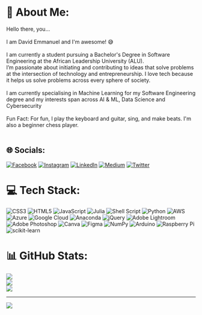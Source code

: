 # 💫 About Me:
Hello there, you...<br><br>I am David Emmanuel and I'm awesome! 😅<br><br>I am currently a student pursuing a Bachelor's Degree in Software Engineering at the African Leadership University (ALU).<br> I’m passionate about initiating and contributing to ideas that solve problems at the intersection of technology and entrepreneurship. I love tech because it helps us solve problems across every sphere of society.<br><br>I am currently specialising in Machine Learning for my Software Engineering degree and my interests span across AI & ML, Data Science and Cybersecurity<br><br>Fun Fact: For fun, I play the keyboard and guitar, sing, and make beats. I'm also a beginner chess player.<br><br>


## 🌐 Socials:
[![Facebook](https://img.shields.io/badge/Facebook-%231877F2.svg?logo=Facebook&logoColor=white)](https://facebook.com/https://www.facebook.com/sirdavidemmanuel) [![Instagram](https://img.shields.io/badge/Instagram-%23E4405F.svg?logo=Instagram&logoColor=white)](https://instagram.com/iamthedavidleads) [![LinkedIn](https://img.shields.io/badge/LinkedIn-%230077B5.svg?logo=linkedin&logoColor=white)](https://linkedin.com/in/https://www.linkedin.com/in/iamthethedavidleads) [![Medium](https://img.shields.io/badge/Medium-12100E?logo=medium&logoColor=white)](https://medium.com/@thedavidleads) [![Twitter](https://img.shields.io/badge/Twitter-%231DA1F2.svg?logo=Twitter&logoColor=white)](https://twitter.com/@AlwaysYakong) 

# 💻 Tech Stack:
![CSS3](https://img.shields.io/badge/css3-%231572B6.svg?style=for-the-badge&logo=css3&logoColor=white) ![HTML5](https://img.shields.io/badge/html5-%23E34F26.svg?style=for-the-badge&logo=html5&logoColor=white) ![JavaScript](https://img.shields.io/badge/javascript-%23323330.svg?style=for-the-badge&logo=javascript&logoColor=%23F7DF1E) 	![Julia](https://img.shields.io/badge/-Julia-9558B2?style=for-the-badge&logo=julia&logoColor=white) ![Shell Script](https://img.shields.io/badge/shell_script-%23121011.svg?style=for-the-badge&logo=gnu-bash&logoColor=white) ![Python](https://img.shields.io/badge/python-3670A0?style=for-the-badge&logo=python&logoColor=ffdd54) ![AWS](https://img.shields.io/badge/AWS-%23FF9900.svg?style=for-the-badge&logo=amazon-aws&logoColor=white) ![Azure](https://img.shields.io/badge/azure-%230072C6.svg?style=for-the-badge&logo=azure-devops&logoColor=white) ![Google Cloud](https://img.shields.io/badge/Google%20Cloud-%234285F4.svg?style=for-the-badge&logo=google-cloud&logoColor=white) ![Anaconda](https://img.shields.io/badge/Anaconda-%2344A833.svg?style=for-the-badge&logo=anaconda&logoColor=white) ![jQuery](https://img.shields.io/badge/jquery-%230769AD.svg?style=for-the-badge&logo=jquery&logoColor=white) ![Adobe Lightroom](https://img.shields.io/badge/Adobe%20Lightroom-31A8FF.svg?style=for-the-badge&logo=Adobe%20Lightroom&logoColor=white) ![Adobe Photoshop](https://img.shields.io/badge/adobephotoshop-%2331A8FF.svg?style=for-the-badge&logo=adobephotoshop&logoColor=white) ![Canva](https://img.shields.io/badge/Canva-%2300C4CC.svg?style=for-the-badge&logo=Canva&logoColor=white) 	![Figma](https://img.shields.io/badge/figma-%23F24E1E.svg?style=for-the-badge&logo=figma&logoColor=white) ![NumPy](https://img.shields.io/badge/numpy-%23013243.svg?style=for-the-badge&logo=numpy&logoColor=white) ![Arduino](https://img.shields.io/badge/-Arduino-00979D?style=for-the-badge&logo=Arduino&logoColor=white) ![Raspberry Pi](https://img.shields.io/badge/-RaspberryPi-C51A4A?style=for-the-badge&logo=Raspberry-Pi) ![scikit-learn](https://img.shields.io/badge/scikit--learn-%23F7931E.svg?style=for-the-badge&logo=scikit-learn&logoColor=white)
# 📊 GitHub Stats:
![](https://github-readme-stats.vercel.app/api?username=thedavidemmanuel&theme=algolia&hide_border=false&include_all_commits=false&count_private=false)<br/>
![](https://github-readme-streak-stats.herokuapp.com/?user=thedavidemmanuel&theme=algolia&hide_border=false)<br/>
![](https://github-readme-stats.vercel.app/api/top-langs/?username=thedavidemmanuel&theme=algolia&hide_border=false&include_all_commits=false&count_private=false&layout=compact)

---
[![](https://visitcount.itsvg.in/api?id=thedavidemmanuel&icon=0&color=8)](https://visitcount.itsvg.in)

